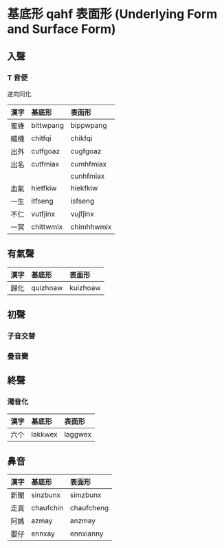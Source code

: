 # 基底形 qahf 表面形 (Underlying Form and Surface Form)

## 入聲

### T 音便

逆向同化

| 漢字 | 基底形 | 表面形 |
| :--- | :--- | :--- |
| 蜜蜂 | bittwpang | bippwpang |
| 織機 | chitfqi | chikfqi |
| 出外 | cutfgoaz | cugfgoaz |
| 出名 | cutfmiax | cumhfmiax |
||| cunhfmiax |
| 血氣 | hietfkiw | hiekfkiw |
| 一生 | itfseng | isfseng |
| 不仁 | vutfjinx | vujfjinx |
| 一冥 | chittwmix | chimhhwmix |

## 有氣聲

| 漢字 | 基底形 | 表面形 |
| :--- | :--- | :--- |
| 歸化 | quizhoaw | kuizhoaw |

## 初聲

### 子音交替

### 疊音變

## 終聲

### 濁音化

| 漢字 | 基底形 | 表面形 |
| :--- | :--- | :--- |
| 六个 | lakkwex | laggwex |

## 鼻音

| 漢字 | 基底形 | 表面形 |
| :--- | :--- | :--- |
| 新聞 | sinzbunx | simzbunx |
| 走真 | chaufchin | chaufcheng |
| 阿媽 | azmay | anzmay |
| 嬰仔 | ennxay | ennxianny |
